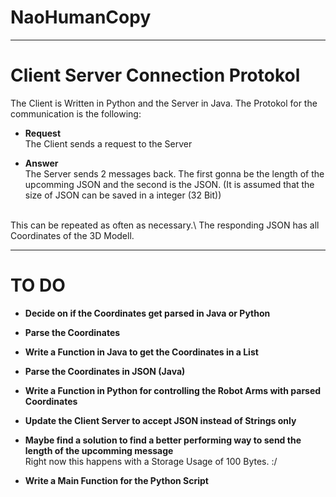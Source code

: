 # NaoHumanCopy

---

# Client Server Connection Protokol

The Client is Written in Python and the Server in Java.
The Protokol for the communication is the following:

- **Request**\
        The Client sends a request to the Server

- **Answer**\
        The Server sends 2 messages back. The first gonna be the length of the upcomming JSON and the second is the JSON. (It is assumed that the size of JSON can be saved in a integer (32 Bit))

<br>
This can be repeated as often as necessary.\
The responding JSON has all Coordinates of the 3D Modell.

---

# TO DO

- **Decide on if the Coordinates get parsed in Java or Python**

- **Parse the Coordinates**

- **Write a Function in Java to get the Coordinates in a List**

- **Parse the Coordinates in JSON (Java)**

- **Write a Function in Python for controlling the Robot Arms with parsed Coordinates**

- **Update the Client Server to accept JSON instead of Strings only**

- **Maybe find a solution to find a better performing way to send the length of the upcomming message**\
    Right now this happens with a Storage Usage of 100 Bytes. :/

- **Write a Main Function for the Python Script**